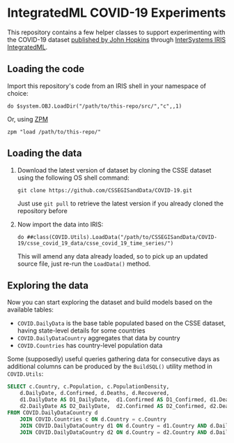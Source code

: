 # IntegratedML COVID-19 Experiments

This repository contains a few helper classes to support experimenting with the COVID-19 dataset [published by John Hopkins](https://github.com/CSSEGISandData/COVID-19) through [InterSystems IRIS IntegratedML](https://docs.intersystems.com/irislatest/csp/docbook/Doc.View.cls?KEY=GIML).

## Loading the code

Import this repository's code from an IRIS shell in your namespace of choice:

  ```ObjectScript
  do $system.OBJ.LoadDir("/path/to/this-repo/src/","c",,1)
  ```
Or, using [ZPM](https://github.com/intersystems-community/zpm)
   
  ```ObjectScript
  zpm "load /path/to/this-repo/"
  ```

## Loading the data

1. Download the latest version of dataset by cloning the CSSE dataset using the following OS shell command:
   ```Shell
   git clone https://github.com/CSSEGISandData/COVID-19.git
   ``` 
   Just use `git pull` to retrieve the latest version if you already cloned the repository before

2. Now import the data into IRIS:
   ```ObjctScript
   do ##class(COVID.Utils).LoadData("/path/to/CSSEGISandData/COVID-19/csse_covid_19_data/csse_covid_19_time_series/")
   ```
   This will amend any data already loaded, so to pick up an updated source file, just re-run the `LoadData()` method.

## Exploring the data

Now you can start exploring the dataset and build models based on the available tables:
 - `COVID.DailyData` is the base table populated based on the CSSE dataset, having state-level details for some countries
 - `COVID.DailyDataCountry` aggregates that data by country
 - `COVID.Countries` has country-level population data

Some (supposedly) useful queries gathering data for consecutive days as additional columns can be produced by the `BuildSQL()` utility method in `COVID.Utils`:

```SQL
SELECT c.Country, c.Population, c.PopulationDensity,
    d.DailyDate, d.Confirmed, d.Deaths, d.Recovered,
    d1.DailyDate AS D1_DailyDate,  d1.Confirmed AS D1_Confirmed, d1.Deaths AS D1_Deaths, d1.Recovered AS D1_Recovered ,
    d2.DailyDate AS D2_DailyDate,  d2.Confirmed AS D2_Confirmed, d2.Deaths AS D2_Deaths, d2.Recovered AS D2_Recovered
FROM COVID.DailyDataCountry d 
    JOIN COVID.Countries c ON d.Country = c.Country
    JOIN COVID.DailyDataCountry d1 ON d.Country = d1.Country AND d.DailyDate = DATEADD('day',1,d1.DailyDate)
    JOIN COVID.DailyDataCountry d2 ON d.Country = d2.Country AND d.DailyDate = DATEADD('day',2,d2.DailyDate)
```
